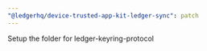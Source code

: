 ```yaml
---
"@ledgerhq/device-trusted-app-kit-ledger-sync": patch
---
```


Setup the folder for ledger-keyring-protocol
